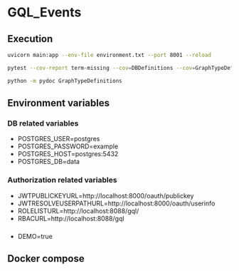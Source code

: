 # GQL_Events

## Execution
```bash
uvicorn main:app --env-file environment.txt --port 8001 --reload
```

```bash
pytest --cov-report term-missing --cov=DBDefinitions --cov=GraphTypeDefinitions --cov=utils --log-cli-level=INFO -x
```


```bash
python -m pydoc GraphTypeDefinitions
```

## Environment variables

### DB related variables
- POSTGRES_USER=postgres
- POSTGRES_PASSWORD=example
- POSTGRES_HOST=postgres:5432
- POSTGRES_DB=data

### Authorization related variables
- JWTPUBLICKEYURL=http://localhost:8000/oauth/publickey
- JWTRESOLVEUSERPATHURL=http://localhost:8000/oauth/userinfo
- ROLELISTURL=http://localhost:8088/gql/
- RBACURL=http://localhost:8088/gql

### 
- DEMO=true


## Docker compose

```yaml

```